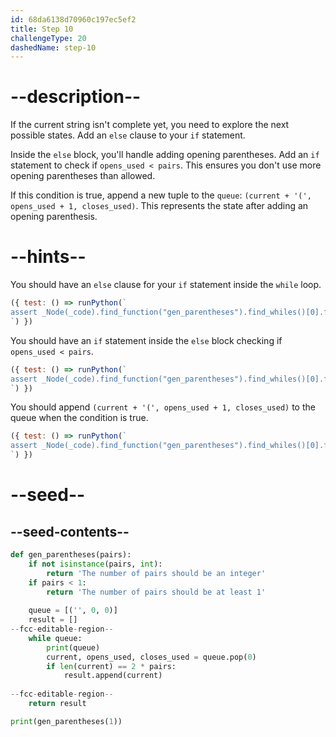 ```yaml
---
id: 68da6138d70960c197ec5ef2
title: Step 10
challengeType: 20
dashedName: step-10
---
```


# --description--

If the current string isn't complete yet, you need to explore the next possible states. Add an `else` clause to your `if` statement.

Inside the `else` block, you'll handle adding opening parentheses. Add an `if` statement to check if `opens_used < pairs`. This ensures you don't use more opening parentheses than allowed.

If this condition is true, append a new tuple to the `queue`: `(current + '(', opens_used + 1, closes_used)`. This represents the state after adding an opening parenthesis.

# --hints--

You should have an `else` clause for your `if` statement inside the `while` loop.

```js
({ test: () => runPython(`
assert _Node(_code).find_function("gen_parentheses").find_whiles()[0].find_bodies()[0].find_ifs()[0].tree.orelse
`) })
```

You should have an `if` statement inside the `else` block checking if `opens_used < pairs`.

```js
({ test: () => runPython(`
assert _Node(_code).find_function("gen_parentheses").find_whiles()[0].find_bodies()[0].find_ifs()[0].find_conditions()[1].is_equivalent("opens_used < pairs")
`) })
```

You should append `(current + '(', opens_used + 1, closes_used)` to the queue when the condition is true.

```js
({ test: () => runPython(`
assert _Node(_code).find_function("gen_parentheses").find_whiles()[0].find_bodies()[0].find_ifs()[0].find_bodies()[1].has_call("queue.append((current + '(', opens_used + 1, closes_used))")
`) })
```

# --seed--

## --seed-contents--

```py
def gen_parentheses(pairs):
    if not isinstance(pairs, int):
        return 'The number of pairs should be an integer'
    if pairs < 1:
        return 'The number of pairs should be at least 1'
    
    queue = [('', 0, 0)]
    result = []
--fcc-editable-region--
    while queue:
        print(queue)
        current, opens_used, closes_used = queue.pop(0)
        if len(current) == 2 * pairs:
            result.append(current)
        
--fcc-editable-region--
    return result

print(gen_parentheses(1))
```
